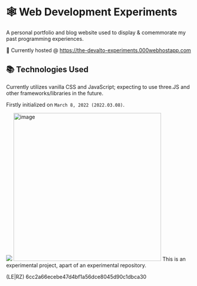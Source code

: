# 🕸 Web Development Experiments
A personal portfolio and blog website used to display & comemmorate my past programming experiences. 

🔗 Currently hosted @ https://the-devalto-experiments.000webhostapp.com

## 📚 Technologies Used
Currently utilizes vanilla CSS and JavaScript; expecting to use three.JS and other frameworks/libraries in the future.

Firstly initialized on `March 8, 2022 (2022.03.08)`.

<img src="https://live.staticflickr.com/65535/53056297339_9bfa7e3432_c.jpg">
<img width="400" alt="image" src="https://user-images.githubusercontent.com/51037255/229574309-7761124d-70a8-429a-b41c-c09a8b8a99a3.png">
This is an experimental project, apart of an experimental repository.

(LE|RZ)
6cc2a66ecebe47d4bf1a56dce8045d90c1dbca30
